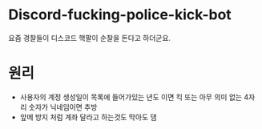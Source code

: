 # Discord-fucking-police-kick-bot
요즘 경찰들이 디스코드 핵팔이 순찰을 돈다고 하더군요.


# 원리
- 사용자의 계정 생성일이 목록에 들어가있는 년도 이면 킥 또는 아무 의미 없는 4자리 숫자가 닉네임이면 추방
- 앞메 방지 처럼 계좌 달라고 하는것도 막아도 댐
